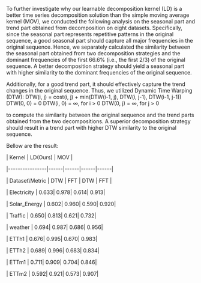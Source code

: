 To further investigate why our learnable decomposition kernel (LD) is a better time series decomposition solution than the simple moving average kernel (MOV), we conducted the following analysis on the seasonal part and trend part obtained from decomposition on eight datasets. Specifically, since the seasonal part represents repetitive patterns in the original sequence, a good seasonal part should capture all major frequencies in the original sequence. Hence, we separately calculated the similarity between the seasonal part obtained from two decomposition strategies and the dominant frequencies of the first 66.6% (i.e., the first 2/3) of the original sequence. A better decomposition strategy should yield a seasonal part with higher similarity to the dominant frequencies of the original sequence.

Additionally, for a good trend part, it should effectively capture the trend changes in the original sequence. Thus, we utilized Dynamic Time Warping (DTW):
DTW(i, j) = cost(i, j) + min(DTW(i-1, j), DTW(i, j-1), DTW(i-1, j-1))
DTW(0, 0) = 0
DTW(i, 0) = ∞, for i > 0
DTW(0, j) = ∞, for j > 0

to compute the similarity between the original sequence and the trend parts obtained from the two decompositions. A superior decomposition strategy should result in a trend part with higher DTW similarity to the original sequence.

Bellow are the result:

| Kernel         |   LD(Ours)  |     MOV     |

|----------------|------|------|------|------|

| Dataset\Metric | DTW  | FFT  | DTW  | FFT  |

| Electricity    | 0.633| 0.978| 0.614| 0.913|

| Solar_Energy   | 0.602| 0.960| 0.590| 0.920|

| Traffic        | 0.650| 0.813| 0.621| 0.732|

| weather        | 0.694| 0.987| 0.686| 0.956|

| ETTh1          | 0.676| 0.995| 0.670| 0.983|

| ETTh2          | 0.689| 0.996| 0.683| 0.834|

| ETTm1          | 0.711| 0.909| 0.704| 0.846|

| ETTm2          | 0.592| 0.921| 0.573| 0.907|

